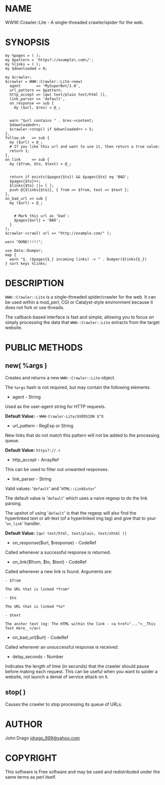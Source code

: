 # NAME

WWW::Crawler::Lite - A single-threaded crawler/spider for the web.

# SYNOPSIS

    my %pages = ( );
    my $pattern = 'https?://example\.com\/';
    my %links = ( );
    my $downloaded = 0;

    my $crawler;
    $crawler = WWW::Crawler::Lite->new(
      agent       => 'MySuperBot/1.0',
      url_pattern => $pattern,
      http_accept => [qw( text/plain text/html )],
      link_parser => 'default',
      on_response => sub {
        my ($url, $res) = @_;
        

      warn "$url contains " . $res->content;
      $downloaded++;
      $crawler->stop() if $downloaded++ > 5;
    },
    follow_ok   => sub {
      my ($url) = @_;
      # If you like this url and want to use it, then return a true value:
      return 1;
    },
    on_link     => sub {
      my ($from, $to, $text) = @_;
      

      return if exists($pages{$to}) && $pages{$to} eq 'BAD';
      $pages{$to}++;
      $links{$to} ||= [ ];
      push @{$links{$to}}, { from => $from, text => $text };
    },
    on_bad_url => sub {
      my ($url) = @_;
      

        # Mark this url as 'bad':
        $pages{$url} = 'BAD';
      }
    );
    $crawler->crawl( url => "http://example.com/" );

    warn "DONE!!!!!";

    use Data::Dumper;
    map {
      warn "$_ ($pages{$_} incoming links) -> " . Dumper($links{$_})
    } sort keys %links;

# DESCRIPTION

`WWW::Crawler::Lite` is a single-threaded spider/crawler for the web.  It can
be used within a mod_perl, CGI or Catalyst-style environment because it does not
fork or use threads.

The callback-based interface is fast and simple, allowing you to focus on simply
processing the data that `WWW::Crawler::Lite` extracts from the target website.

# PUBLIC METHODS

## new( %args )

Creates and returns a new `WWW::Crawler::Lite` object.

The `%args` hash is not required, but may contain the following elements:

- agent - String

Used as the user-agent string for HTTP requests.

__Default Value:__ - `WWW-Crawler-Lite/$VERSION $^O`

- url_pattern - RegExp or String

New links that do not match this pattern will not be added to the processing queue.

__Default Value:__ `https?://.+`

- http_accept - ArrayRef

This can be used to filter out unwanted responses.

- link_parser - String

Valid values: '`default`' and '`HTML::LinkExtor`'

The default value is '`default`' which uses a naive regexp to do the link parsing.

The upshot of using '`default`' is that the regexp will also find the hyperlinked 
text or alt-text (of a hyperlinked img tag) and give that to your '`on_link`' handler.

__Default Value:__ `[qw( text/html, text/plain, text/xhtml )]`

- on_response($url, $response) - CodeRef

Called whenever a successful response is returned.

- on_link($from, $to, $text) - CodeRef

Called whenever a new link is found.  Arguments are:

    - $from

    The URL that is linked *from*

    - $to

    The URL that is linked *to*

    - $text

    The anchor text (eg: The HTML within the link - <a href="...">__This Text Here__</a>)

- on_bad_url($url) - CodeRef

Called whenever an unsuccessful response is received.

- delay_seconds - Number

Indicates the length of time (in seconds) that the crawler should pause before making
each request.  This can be useful when you want to spider a website, not launch
a denial of service attack on it.

## stop( )

Causes the crawler to stop processing its queue of URLs.

# AUTHOR

John Drago <jdrago_999@yahoo.com>

# COPYRIGHT

This software is Free software and may be used and redistributed under the same
terms as perl itself.